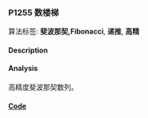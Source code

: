 ### P1255 数楼梯

算法标签: **斐波那契,Fibonacci**, **递推**, **高精**


#### Description

#### Analysis

高精度斐波那契数列。

#### [Code](../cpp/p1255.cpp) 

